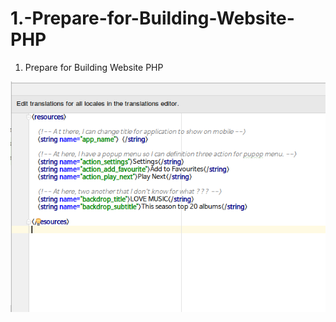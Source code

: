 # 1.-Prepare-for-Building-Website-PHP
1. Prepare for Building Website PHP
<p align="center">
  <img src="https://github.com/danisluis6/Material-Design-Card-View-and-Recycler-View/blob/master/MyApplication/1.png">
</p>